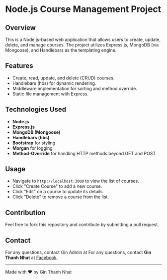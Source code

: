 # Node.js Course Management Project

## Overview
This is a Node.js-based web application that allows users to create, update, delete, and manage courses. The project utilizes Express.js, MongoDB (via Mongoose), and Handlebars as the templating engine.

## Features
- Create, read, update, and delete (CRUD) courses.
- Handlebars (hbs) for dynamic rendering.
- Middleware implementation for sorting and method override.
- Static file management with Express.

## Technologies Used
- **Node.js**
- **Express.js**
- **MongoDB (Mongoose)**
- **Handlebars (hbs)**
- **Bootstrap** for styling
- **Morgan** for logging
- **Method-Override** for handling HTTP methods beyond GET and POST

## Usage
- Navigate to `http://localhost:3000` to view the list of courses.
- Click "Create Course" to add a new course.
- Click "Edit" on a course to update its details.
- Click "Delete" to remove a course from the list.

## Contribution
Feel free to fork this repository and contribute by submitting a pull request.

## Contact
For any questions, contact Gin Admin at 
For any questions, contact **Gin Thanh Nhat** at [Facebook](https://www.facebook.com/ginthanhnhat).

---
Made with ❤️ by Gin Thanh Nhat
